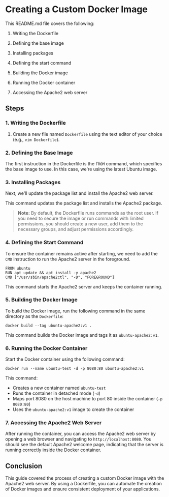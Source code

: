 # Creating a Custom Docker Image

This README.md file covers the following:

1. Writing the Dockerfile

2. Defining the base image

3. Installing packages

4. Defining the start command

5. Building the Docker image

6. Running the Docker container

7. Accessing the Apache2 web server

## Steps

### 1. Writing the Dockerfile

1. Create a new file named `Dockerfile` using the text editor of your choice (e.g., `vim Dockerfile`).

### 2. Defining the Base Image

The first instruction in the Dockerfile is the `FROM` command, which specifies the base image to use. In this case, we're using the latest Ubuntu image.

### 3. Installing Packages

Next, we'll update the package list and install the Apache2 web server.

This command updates the package list and installs the Apache2 package.

> **Note:** By default, the Dockerfile runs commands as the root user. If you need to secure the image or run commands with limited permissions, you should create a new user, add them to the necessary groups, and adjust permissions accordingly.

### 4. Defining the Start Command

To ensure the container remains active after starting, we need to add the `CMD` instruction to run the Apache2 server in the foreground.
```
FROM ubuntu
RUN apt update && apt install -y apache2
CMD ["/usr/sbin/apache2ctl", "-D", "FOREGROUND"]
```

This command starts the Apache2 server and keeps the container running.

### 5. Building the Docker Image

To build the Docker image, run the following command in the same directory as the `Dockerfile`:
```
docker build --tag ubuntu-apache2:v1 .
```

This command builds the Docker image and tags it as `ubuntu-apache2:v1`.

### 6. Running the Docker Container

Start the Docker container using the following command:
```
docker run --name ubuntu-test -d -p 8080:80 ubuntu-apache2:v1
```

This command:
- Creates a new container named `ubuntu-test`
- Runs the container in detached mode (`-d`)
- Maps port 8080 on the host machine to port 80 inside the container (`-p 8080:80`)
- Uses the `ubuntu-apache2:v1` image to create the container

### 7. Accessing the Apache2 Web Server

After running the container, you can access the Apache2 web server by opening a web browser and navigating to `http://localhost:8080`. You should see the default Apache2 welcome page, indicating that the server is running correctly inside the Docker container.

## Conclusion

This guide covered the process of creating a custom Docker image with the Apache2 web server. By using a Dockerfile, you can automate the creation of Docker images and ensure consistent deployment of your applications.

